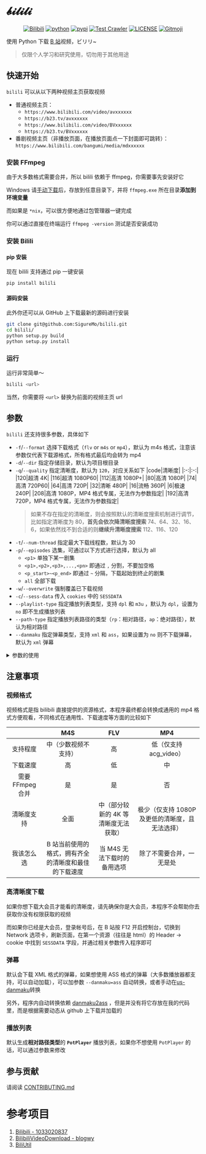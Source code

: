 # 𝓫𝓲𝓵𝓲𝓵𝓲

<p align="center">
   <a href="https://bilibili.com" target="_blank"><img src="https://img.shields.io/badge/bilibili-1eabc9.svg?logo=bilibili&logoColor=white" alt="Bilibili"></a>
   <a href="https://python.org/" target="_blank"><img alt="python" src="https://img.shields.io/badge/Python-3.6|3.7|3.8-green?logo=python"></a>
   <a href="https://pypi.org/project/bilili/" target="_blank"><img src="https://img.shields.io/pypi/v/bilili" alt="pypi"></a>
   <a href="https://github.com/SigureMo/bilili/actions?query=workflow%3A%22API+Test%22" target="_blank"><img alt="Test Crawler" src="https://github.com/SigureMo/bilili/workflows/API%20Test/badge.svg"></a>
   <a href="LICENSE"><img alt="LICENSE" src="https://img.shields.io/github/license/SigureMo/bilili"></a>
   <a href="https://gitmoji.carloscuesta.me"><img src="https://img.shields.io/badge/gitmoji-%20😜%20😍-FFDD67.svg" alt="Gitmoji"></a>
</p>

使用 Python 下载 [B 站](https://www.bilibili.com/)视频，ビリリ~

> 仅限个人学习和研究使用，切勿用于其他用途

## 快速开始

`bilili` 可以从以下两种视频主页获取视频

-  普通视频主页：
   -  `https://www.bilibili.com/video/avxxxxxx`
   -  `https://b23.tv/avxxxxxx`
   -  `https://www.bilibili.com/video/BVxxxxxx`
   -  `https://b23.tv/BVxxxxxx`
-  番剧视频主页（非播放页面，在播放页面点一下封面即可跳转）： `https://www.bilibili.com/bangumi/media/mdxxxxxx`

### 安装 FFmpeg

由于大多数格式需要合并，所以 bilili 依赖于 ffmpeg，你需要事先安装好它

Windows 请[手动下载](https://ffmpeg.org/download.html)后，存放到任意目录下，并将 `ffmpeg.exe` 所在目录**添加到环境变量**

而如果是 `*nix`，可以很方便地通过包管理器一键完成

你可以通过直接在终端运行 `ffmpeg -version` 测试是否安装成功

### 安装 Bilili

#### pip 安装

现在 bilili 支持通过 pip 一键安装

``` bash
pip install bilili
```

#### 源码安装

此外你还可以从 GitHub 上下载最新的源码进行安装

``` bash
git clone git@github.com:SigureMo/bilili.git
cd bilili/
python setup.py build
python setup.py install
```

### 运行

运行非常简单～

``` bash
bilili <url>
```

当然，你需要将 `<url>` 替换为前面的视频主页 url

## 参数

`bilili` 还支持很多参数，具体如下

-  `-f`/`--format` 选择下载格式（`flv` or `m4s` or `mp4`），默认为 m4s 格式，注意该参数仅代表下载源格式，所有格式最后均会转为 mp4
-  `-d`/`--dir` 指定存储目录，默认为项目根目录
-  `-q`/`--quality` 指定清晰度，默认为 `120`，对应关系如下
   |code|清晰度|
   |:-:|:-:|
   |120|超清 4K|
   |116|超清 1080P60|
   |112|高清 1080P+|
   |80|高清 1080P|
   |74|高清 720P60|
   |64|高清 720P|
   |32|清晰 480P|
   |16|流畅 360P|
   |6|极速 240P|
   |208|高清 1080P，MP4 格式专属，无法作为参数指定|
   |192|高清 720P，MP4 格式专属，无法作为参数指定|
   > 如果不存在指定的清晰度，则会按照默认的清晰度搜索机制进行调节，比如指定清晰度为 80，**首先会依次降清晰度搜索** 74、64、32、16、6，如果依然找不到合适的则**继续升清晰度搜索** 112、116、120
-  `-t`/`--num-thread` 指定最大下载线程数，默认为 30
-  `-p`/`--episodes` 选集，可通过以下方式进行选择，默认为 all
   -  `<p1>` 单独下某一剧集
   -  `<p1>,<p2>,<p3>,...,<pn>` 即通过 `,` 分割，不要加空格
   -  `<p_start>~<p_end>` 即通过 `~` 分隔，下载起始到终止的剧集
   -  `all` 全部下载
-  `-w`/`--overwrite` 强制覆盖已下载视频
-  `-c`/`--sess-data` 传入 `cookies` 中的 `SESSDATA`
-  `--playlist-type` 指定播放列表类型，支持 `dpl` 和 `m3u` ，默认为 `dpl`，设置为 `no` 即不生成播放列表
-  `--path-type` 指定播放列表路径的类型（`rp`：相对路径，`ap`：绝对路径），默认为相对路径
-  `--danmaku` 指定弹幕类型，支持 `xml` 和 `ass`，如果设置为 `no` 则不下载弹幕，默认为 `xml` 弹幕


<details>

<summary>参数的使用</summary>

参数的使用很简单，比如修改格式为 `flv`，只需要

``` bash
bilili <url> --format=flv
# 或者
bilili <url> -f flv
```

不需要指定具体值，只切换 `True` or `False` 的参数也不需要在命令中指定值，比如开启强制覆盖已下载视频选项

``` bash
bilili <url> --overwrite
# 或者
bilili <url> -w
```

</details>

## 注意事项

### 视频格式

视频格式是指 bilibili 直接提供的资源格式，本程序最终都会转换成通用的 mp4 格式方便观看，不同格式在通用性、下载速度等方面的比较如下

||M4S|FLV|MP4|
|:-:|:-:|:-:|:-:|
|支持程度|中（少数视频不支持）|高|低（仅支持 acg_video）|
|下载速度|高|低|中|
|需要 FFmpeg 合并|是|是|否|
|清晰度支持|全面|中（部分较新的 4K 等清晰度无法获取）|极少（仅支持 1080P 及更低的清晰度，且无法选择）|
|我该怎么选|B 站当前使用的格式，拥有齐全的清晰度和最佳的下载速度|当 M4S 无法下载时的备用选项|除了不需要合并，一无是处|

### 高清晰度下载

如果你想下载大会员才能看的清晰度，请先确保你是大会员，本程序不会帮助你去获取你没有权限获取的视频

而如果你已经是大会员，登录帐号后，在 B 站按 F12 开启控制台，切换到 Network 选项卡，刷新页面，在第一个资源（往往是 html）的 Header -> cookie 中找到 `SESSDATA` 字段，并通过相关参数传入程序即可

### 弹幕

默认会下载 XML 格式的弹幕，如果想使用 ASS 格式的弹幕（大多数播放器都支持，可以自动加载），可以加参数 `--danmaku=ass` 自动转换，或者手动在[us-danmaku](https://tiansh.github.io/us-danmaku/bilibili/)转换

另外，程序内自动转换依赖 [danmaku2ass](https://github.com/m13253/danmaku2ass) ，但是并没有将它存放在我的代码里，而是根据需要动态从 github 上下载并加载的

### 播放列表

默认生成**相对路径类型**的 **`PotPlayer`** 播放列表，如果你不想使用 `PotPlayer` 的话，可以通过参数来修改

## 参与贡献

请阅读 [CONTRIBUTING.md](CONTRIBUTING.md)

# 参考项目

1. [Bilibili - 1033020837](https://github.com/1033020837/Bilibili)
2. [BilibiliVideoDownload - blogwy](https://github.com/blogwy/BilibiliVideoDownload)
3. [BiliUtil](https://github.com/wolfbolin/BiliUtil)
